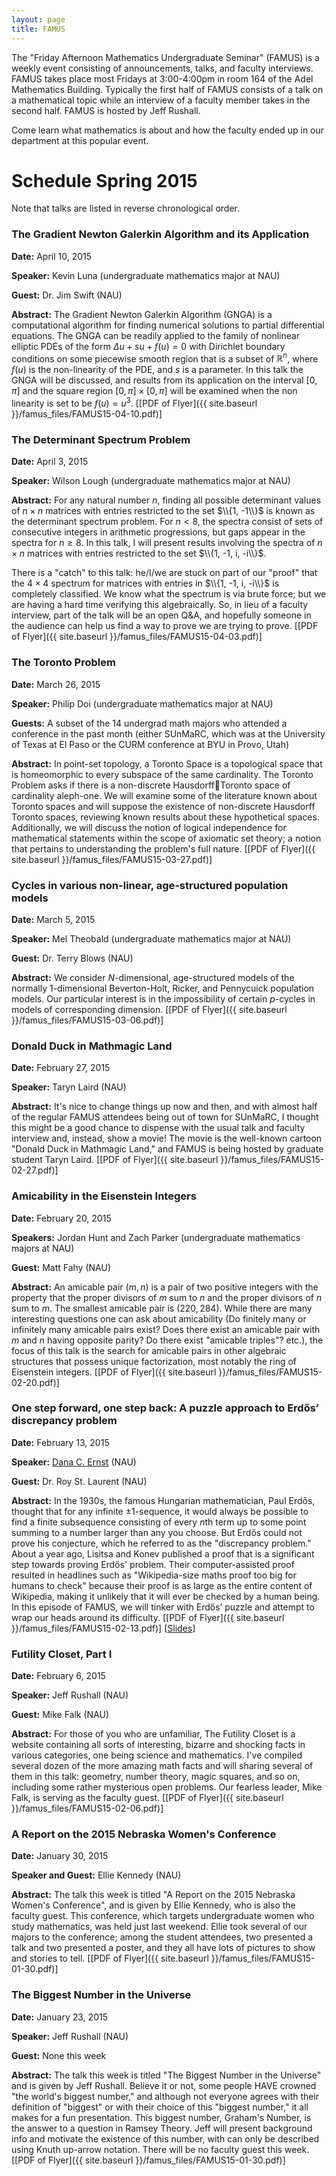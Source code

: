 ```yaml
---
layout: page
title: FAMUS
---
```


The "Friday Afternoon Mathematics Undergraduate Seminar" (FAMUS) is a weekly event consisting of announcements, talks, and faculty interviews.  FAMUS takes place most Fridays at 3:00-4:00pm in room 164 of the Adel Mathematics Building.  Typically the first half of FAMUS consists of a talk on a mathematical topic while an interview of a faculty member takes in the second half. FAMUS is hosted by Jeff Rushall.  

Come learn what mathematics is about and how the faculty ended up in our department at this popular event.

# Schedule Spring 2015 #

Note that talks are listed in reverse chronological order.

### The Gradient Newton Galerkin Algorithm and its Application ###

**Date:** April 10, 2015

**Speaker:** Kevin Luna (undergraduate mathematics major at NAU)

**Guest:** Dr. Jim Swift (NAU)

**Abstract:** The Gradient Newton Galerkin Algorithm (GNGA) is a computational algorithm for finding numerical solutions to partial differential equations. The GNGA can be readily applied to the family of nonlinear elliptic PDEs of the form $\Delta u + su + f(u) = 0$ with Dirichlet boundary conditions on some piecewise smooth region that is a subset of $\mathbb{R}^n$, where $f(u)$ is the non-linearity of the PDE, and $s$ is a parameter.  In this talk the GNGA will be discussed, and results from its application on the interval $[0, \pi]$ and the square region $[0, \pi] \times [0, \pi]$ will be examined when the non linearity is set to be $f(u) = u^3$.   [[PDF of Flyer]({{ site.baseurl }}/famus_files/FAMUS15-04-10.pdf)]

### The Determinant Spectrum Problem ###

**Date:** April 3, 2015

**Speaker:** Wilson Lough (undergraduate mathematics major at NAU)

**Abstract:** For any natural number $n$, finding all possible determinant values of $n\times n$ matrices with entries restricted to the set $\\{1, -1\\}$ is known as the determinant spectrum problem. For $n < 8$, the spectra consist of sets of consecutive integers in arithmetic progressions, but gaps appear in the spectra for $n\geq 8$. In this talk, I will present results involving the spectra of $n\times n$ matrices with entries restricted to the set $\\{1, -1, i, -i\\}$.  

There is a "catch" to this talk: he/I/we are stuck on part of our "proof" that the $4\times 4$ spectrum for matrices with entries in $\\{1, -1, i, -i\\}$ is completely classified.  We know what the spectrum is via brute force; but we are having a hard time verifying this algebraically.  So, in lieu of a faculty interview, part of the talk will be an open Q&A, and hopefully someone in the audience can help us find a way to prove we are trying to prove.   [[PDF of Flyer]({{ site.baseurl }}/famus_files/FAMUS15-04-03.pdf)]

### The Toronto Problem ###

**Date:** March 26, 2015

**Speaker:** Philip Doi (undergraduate mathematics major at NAU)

**Guests:** A subset of the 14 undergrad math majors who attended a conference in the past month (either SUnMaRC, which was at the University of Texas at El Paso or the CURM conference at BYU in Provo, Utah)

**Abstract:** In point-set topology, a Toronto Space is a topological space that is homeomorphic to every subspace of the same cardinality. The Toronto Problem asks if there is a non-discrete HausdorffToronto space of cardinality aleph-one.  We will examine some of the literature known about Toronto spaces and will suppose the existence of non-discrete Hausdorff Toronto spaces, reviewing known results about these hypothetical spaces.  Additionally, we will discuss the notion of logical independence for mathematical statements within the scope of axiomatic set theory; a notion that pertains to understanding the problem's full nature.   [[PDF of Flyer]({{ site.baseurl }}/famus_files/FAMUS15-03-27.pdf)]

### Cycles in various non-linear, age-structured population models ###

**Date:** March 5, 2015

**Speaker:** Mel Theobald (undergraduate mathematics major at NAU)

**Guest:** Dr. Terry Blows (NAU)

**Abstract:** We consider $N$-dimensional, age-structured models of the normally 1-dimensional Beverton-Holt, Ricker, and Pennycuick population models. Our particular interest is in the impossibility of certain $p$-cycles in models of corresponding dimension.  [[PDF of Flyer]({{ site.baseurl }}/famus_files/FAMUS15-03-06.pdf)]

### Donald Duck in Mathmagic Land ###

**Date:** February 27, 2015

**Speaker:** Taryn Laird (NAU)

**Abstract:** It's nice to change things up now and then, and with almost half of the regular FAMUS attendees being out of town for SUnMaRC, I thought this might be a good chance to dispense with the usual talk and faculty interview and, instead, show a movie!  The movie is the well-known cartoon "Donald Duck in Mathmagic Land," and FAMUS is being hosted by graduate student Taryn Laird. [[PDF of Flyer]({{ site.baseurl }}/famus_files/FAMUS15-02-27.pdf)]

### Amicability in the Eisenstein Integers ###

**Date:** February 20, 2015

**Speakers:** Jordan Hunt and Zach Parker (undergraduate mathematics majors at NAU)

**Guest:** Matt Fahy (NAU)

**Abstract:** An amicable pair $(m,n)$ is a pair of two positive integers with the property that the proper divisors of $m$  sum to $n$ and the proper divisors of $n$ sum to $m$. The smallest amicable pair is $(220, 284)$.  While there are many interesting questions one can ask about amicability (Do finitely many or infinitely many amicable pairs exist?  Does there exist an amicable pair with $m$ and $n$ having opposite parity?  Do there exist "amicable triples"?  etc.), the focus of this talk is the search for amicable pairs in other algebraic structures that possess unique factorization, most notably the ring of Eisenstein integers. [[PDF of Flyer]({{ site.baseurl }}/famus_files/FAMUS15-02-20.pdf)]

### One step forward, one step back: A puzzle approach to Erdős’ discrepancy problem ###

**Date:** February 13, 2015

**Speaker:** [Dana C. Ernst](http://danaernst.com) (NAU)

**Guest:** Dr. Roy St. Laurent (NAU)

**Abstract:** In the 1930s, the famous Hungarian mathematician, Paul Erdős, thought that for any infinite $\pm1$-sequence, it would always be possible to find a finite subsequence consisting of every $n$th term up to some point summing to a number larger than any you choose. But Erdős could not prove his conjecture, which he referred to as the "discrepancy problem." About a year ago, Lisitsa and Konev published a proof that is a significant step towards proving Erdős' problem.  Their computer-assisted proof resulted in headlines such as "Wikipedia-size maths proof too big for humans to check" because their proof is as large as the entire content of Wikipedia, making it unlikely that it will ever be checked by a human being. In this episode of FAMUS, we will tinker with Erdős’ puzzle and attempt to wrap our heads around its difficulty. [[PDF of Flyer]({{ site.baseurl }}/famus_files/FAMUS15-02-13.pdf)] [[Slides](https://speakerdeck.com/dcernst/one-step-forward-one-step-back-a-puzzle-approach-to-erdos-discrepancy-problem)]

### Futility Closet, Part I ###

**Date:** February 6, 2015

**Speaker:** Jeff Rushall (NAU)

**Guest:** Mike Falk (NAU)

**Abstract:** For those of you who are unfamiliar, The Futility Closet is a website containing all sorts of interesting, bizarre and shocking facts in various categories, one being science and mathematics.  I've compiled several dozen of the more amazing math facts and will sharing several of them in this talk: geometry, number theory, magic squares, and so on, including some rather mysterious open problems.  Our fearless leader, Mike Falk, is serving as the faculty guest.  [[PDF of Flyer]({{ site.baseurl }}/famus_files/FAMUS15-02-06.pdf)]


### A Report on the 2015 Nebraska Women's Conference ###

**Date:** January 30, 2015

**Speaker and Guest:** Ellie Kennedy (NAU)

**Abstract:** The talk this week is titled "A Report on the 2015 Nebraska Women's Conference", and is given by Ellie Kennedy, who is also the faculty guest.  This conference, which targets undergraduate women who study mathematics, was held just last weekend.  Ellie took several of our majors to the conference; among the student attendees, two presented a talk and two presented a poster, and they all have lots of pictures to show and stories to tell.  [[PDF of Flyer]({{ site.baseurl }}/famus_files/FAMUS15-01-30.pdf)]

### The Biggest Number in the Universe ###

**Date:** January 23, 2015

**Speaker:** Jeff Rushall (NAU)

**Guest:** None this week

**Abstract:**  The talk this week is titled "The Biggest Number in the Universe" and is given by Jeff Rushall.  Believe it or not, some people HAVE crowned "the world's biggest number," and although not everyone agrees with their definition of "biggest" or with their choice of this "biggest number," it all makes for a fun presentation.  This biggest number, Graham's Number, is the answer to a question in Ramsey Theory.  Jeff will present background info and motivate the existence of this number, with can only be described using Knuth up-arrow notation.  There will be no faculty guest this week.  [[PDF of Flyer]({{ site.baseurl }}/famus_files/FAMUS15-01-30.pdf)]
